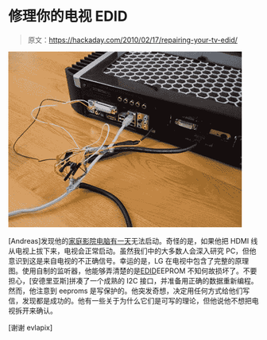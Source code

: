 # 修理你的电视 EDID

> 原文：<https://hackaday.com/2010/02/17/repairing-your-tv-edid/>

![](img/3fd7be3801ad8bfc34fe29c5b317f255.png "snooper")

[Andreas]发现他的[家庭影院电脑有一天](http://www.lonelycoder.com/blog/?p=14)无法启动。奇怪的是，如果他把 HDMI 线从电视上拔下来，电视会正常启动。虽然我们中的大多数人会深入研究 PC，但他意识到这是来自电视的不正确信号。幸运的是，LG 在电视中包含了完整的原理图。使用自制的监听器，他能够弄清楚的是[EDID](http://en.wikipedia.org/wiki/Extended_display_identification_data)EEPROM 不知何故损坏了。不要担心，[安德里亚斯]拼凑了一个成熟的 I2C 接口，并准备用正确的数据重新编程。然而，他注意到 eeproms 是写保护的。他突发奇想，决定用任何方式给他们写信，发现都是成功的。他有一些关于为什么它们是可写的理论，但他说他不想把电视拆开来确认。

[谢谢 evlapix]